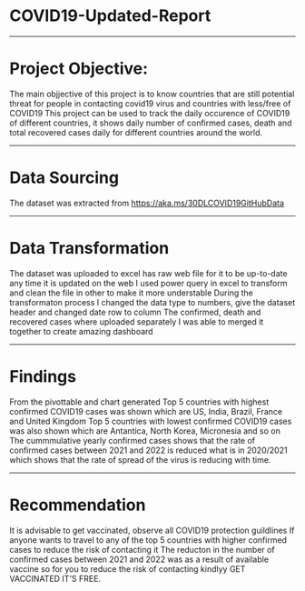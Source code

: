# COVID19-Updated-Report

----
# Project Objective:
The main objjective of this project is to know countries that are still potential threat for people in contacting covid19 virus and countries with less/free of COVID19
This project can be used to track the daily occurence of COVID19 of different countries, it shows daily number of confirmed cases, death and total recovered cases daily for different countries around the world.

----
# Data Sourcing 
The dataset was extracted from https://aka.ms/30DLCOVID19GitHubData

----
# Data Transformation 
The dataset was uploaded to excel has raw web file for it to be up-to-date any time it is updated on the web
I used power query in excel to transform and clean the file in other to make it more understable
During the transformaton process I changed the data type to numbers, give the dataset header and changed date row to column 
The confirmed, death and recovered cases where uploaded separately I was able to merged it together to create amazing dashboard

----
# Findings 
From the pivottable and chart generated
Top 5 countries with highest confirmed COVID19 cases was shown which are US, India, Brazil, France and United Kingdom
Top 5 countries with lowest confirmed COVID19 cases was also shown which are  Antantica, North Korea, Micronesia and so on
The cummmulative yearly confirmed cases shows that the rate of confirmed cases between 2021 and 2022 is reduced what is in 2020/2021 which shows that the rate of spread  of the virus is reducing with time.

----
# Recommendation
It is advisable to get vaccinated, observe all COVID19 protection guildlines If anyone wants to travel to any of the top 5 countries with higher confirmed cases to reduce the risk of contacting it
The reducton in the number of confirmed cases between 2021 and 2022 was as a result of available vaccine so for you to reduce the risk of contacting kindlyy GET VACCINATED IT'S FREE.
